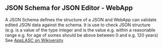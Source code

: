 ## JSON Schema for JSON Editor - WebApp
A JSON Schema defines the structure of a JSON and WebApp can validate edited JSON data against the schema. It is use to check JSON structure (e.g. is a value of the type integer and is the value e.g. within a reasonable range e.g. for age of somes should be above between 0 and e.g. 120 years)
See [AppLASC on Wikiversity](https://en.wikiversity.orh/wiki/AppLSAC)
